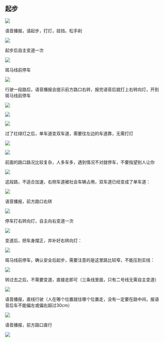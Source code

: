 ## 起步

![](../images/科三_路线二.jpg)

语音播报，请起步，打灯，挂挡，松手刹

![](../images/科三_路线二_00.png)

起步后自主变道一次

![](../images/科三_路线二_01.png)

斑马线前停车

![](../images/科三_路线二_02.png)

行驶一段路后，语音播报会提示前方路口右转，报完语音后就打上右转向灯，开到斑马线前停车

![](../images/科三_路线二_03.png)

![](../images/科三_路线二_04.png)

![](../images/科三_路线二_05.png)

过了红绿灯之后，单车道变双车道，需要往左边的车道靠，无需打灯

![](../images/科三_路线二_06.png)

![](../images/科三_路线二_07.png)

前面的路口路况比较复杂，人多车多，遇到情况不对就停车，不要指望别人让你

![](../images/科三_路线二_08.png)

这段路，不适合加速，右侧车道被社会车辆占用，双车道已经变成了单车道：

![](../images/科三_路线二_09.png)

语音播报，前方路口右转

![](../images/科三_路线二_10.png)

停车打右转向灯，自主向右变道一次

![](../images/科三_路线二_11.png)

变道后，把车身摆正，并补好右转向灯：

![](../images/科三_路线二_12.png)

斑马线前停车，确认安全后起步，需要注意的是这里路比较窄，不能压到实线：

![](../images/科三_路线二_13.png)

转过去之后，不需要变道，直接走即可（三条线里面，只有二号线无需自主变道）

![](../images/科三_路线二_14.png)

语音播报，直线行驶（人在哪个位置就往哪个位置走，没有一定要在路中间，报语音后车不能偏左或偏右超过30cm）

![](../images/科三_路线二_15.png)

语音播报，前方路口直行

![](../images/科三_路线二_16.png)
